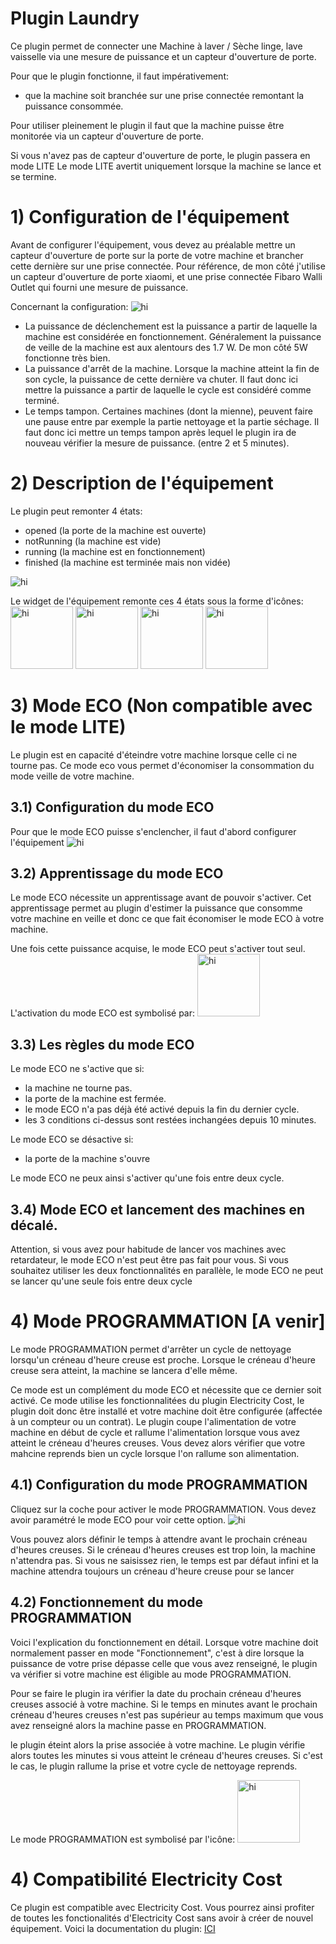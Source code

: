 # Plugin Laundry

Ce plugin permet de connecter une Machine à laver / Sèche linge, lave vaisselle via une mesure de puissance et un capteur d'ouverture de porte.

Pour que le plugin fonctionne, il faut impérativement:
- que la machine soit branchée sur une prise connectée remontant la puissance consommée.

Pour utiliser pleinement le plugin il faut que la machine puisse être monitorée via un capteur d'ouverture de porte.

Si vous n'avez pas de capteur d'ouverture de porte, le plugin passera en mode LITE
Le mode LITE avertit uniquement lorsque la machine se lance et se termine.

# 1) Configuration de l'équipement

Avant de configurer l'équipement, vous devez au préalable mettre un capteur d'ouverture de porte sur la porte de votre machine et brancher cette dernière sur une prise connectée.
Pour référence, de mon côté j'utilise un capteur d'ouverture de porte xiaomi, et une prise connectée Fibaro Walli Outlet qui fourni une mesure de puissance.

Concernant la configuration:
<img src="IMGS/configuration.PNG" alt="hi" class="inline"/>

- La puissance de déclenchement est la puissance a partir de laquelle la machine est considérée en fonctionnement. Généralement la puissance de veille de la machine est aux alentours des 1.7 W. De mon côté 5W fonctionne très bien.
- La puissance d'arrêt de la machine. Lorsque la machine atteint la fin de son cycle, la puissance de cette dernière va chuter. Il faut donc ici mettre la puissance a partir de laquelle le cycle est considéré comme terminé.
- Le temps tampon. Certaines machines (dont la mienne), peuvent faire une pause entre par exemple la partie nettoyage et la partie séchage. Il faut donc ici mettre un temps tampon après lequel le plugin ira de nouveau vérifier la mesure de puissance. (entre 2 et 5 minutes).

# 2) Description de l'équipement
Le plugin peut remonter 4 états:
- opened (la porte de la machine est ouverte)
- notRunning (la machine est vide)
- running (la machine est en fonctionnement)
- finished (la machine est terminée mais non vidée)

<img src="IMGS/cmds.PNG" alt="hi" class="inline"/>

Le widget de l'équipement remonte ces 4 états sous la forme d'icônes:
<img src="IMGS/laundry_opened.png" alt="hi" class="inline" height="100px" width="auto"/>
<img src="IMGS/laundry_closed.png" alt="hi" class="inline" height="100px" width="auto"/>
<img src="IMGS/laundry_running.png" alt="hi" class="inline" height="100px" width="auto"/>
<img src="IMGS/laundry_finished.png" alt="hi" class="inline" height="100px" width="auto"/>

# 3) Mode ECO (Non compatible avec le mode LITE)

Le plugin est en capacité d'éteindre votre machine lorsque celle ci ne tourne pas.
Ce mode eco vous permet d'économiser la consommation du mode veille de votre machine.

## 3.1) Configuration du mode ECO

Pour que le mode ECO puisse s'enclencher, il faut d'abord configurer l'équipement
<img src="IMGS/eco_config.png" alt="hi" class="inline"/>

## 3.2) Apprentissage du mode ECO

Le mode ECO nécessite un apprentissage avant de pouvoir s'activer. Cet apprentissage permet au plugin d'estimer la puissance que consomme votre machine en veille et donc ce que fait économiser le mode ECO à votre machine.

Une fois cette puissance acquise, le mode ECO peut s'activer tout seul.
L'activation du mode ECO est symbolisé par:
<img src="IMGS/laundry_eco.png" alt="hi" class="inline" height="100px" width="auto"/>


## 3.3) Les règles du mode ECO

Le mode ECO ne s'active que si:
- la machine ne tourne pas.
- la porte de la machine est fermée.
- le mode ECO n'a pas déjà été activé depuis la fin du dernier cycle.
- les 3 conditions ci-dessus sont restées inchangées depuis 10 minutes.

Le mode ECO se désactive si:
- la porte de la machine s'ouvre

Le mode ECO ne peux ainsi s'activer qu'une fois entre deux cycle.

## 3.4) Mode ECO et lancement des machines en décalé.

Attention, si vous avez pour habitude de lancer vos machines avec retardateur, le mode ECO n'est peut être pas fait pour vous.
Si vous souhaitez utiliser les deux fonctionnalités en parallèle, le mode ECO ne peut se lancer qu'une seule fois entre deux cycle

# 4) Mode PROGRAMMATION [A venir]

Le mode PROGRAMMATION permet d'arrêter un cycle de nettoyage lorsqu'un créneau d'heure creuse est proche. Lorsque le créneau d'heure creuse sera atteint, la machine se lancera d'elle même.

Ce mode est un complément du mode ECO et nécessite que ce dernier soit activé.
Ce mode utilise les fonctionnalitées du plugin Electricity Cost, le plugin doit donc être installé et votre machine doit être configurée (affectée à un compteur ou un contrat).
Le plugin coupe l'alimentation de votre machine en début de cycle et rallume l'alimentation lorsque vous avez atteint le créneau d'heures creuses. Vous devez alors vérifier que votre mahcine reprends bien un cycle lorsque l'on rallume son alimentation.

## 4.1) Configuration du mode PROGRAMMATION

Cliquez sur la coche pour activer le mode PROGRAMMATION.
Vous devez avoir paramétré le mode ECO pour voir cette option.
<img src="IMGS/cocheModeProg.PNG" alt="hi" class="inline"/>

Vous pouvez alors définir le temps à attendre avant le prochain créneau d'heures creuses.
Si le créneau d'heures creuses est trop loin, la machine n'attendra pas.
Si vous ne saisissez rien, le temps est par défaut infini et la machine attendra toujours un créneau d'heure creuse pour se lancer

## 4.2) Fonctionnement du mode PROGRAMMATION

Voici l'explication du fonctionnement en détail.
Lorsque votre machine doit normalement passer en mode "Fonctionnement", c'est à dire lorsque la puissance de votre prise dépasse celle que vous avez renseigné, le plugin va vérifier si votre machine est éligible au mode PROGRAMMATION.

Pour se faire le plugin ira vérifier la date du prochain créneau d'heures creuses associé à votre machine.
Si le temps en minutes avant le prochain créneau d'heures creuses n'est pas supérieur au temps maximum que vous avez renseigné alors la machine passe en PROGRAMMATION.

le plugin éteint alors la prise associée à votre machine. Le plugin vérifie alors toutes les minutes si vous atteint le créneau d'heures creuses. Si c'est le cas, le plugin rallume la prise et votre cycle de nettoyage reprends.

Le mode PROGRAMMATION est symbolisé par l'icône:
<img src="IMGS/laundry_waiting_prog.png" alt="hi" class="inline" height="100px" width="auto"/>


# 4) Compatibilité Electricity Cost

Ce plugin est compatible avec Electricity Cost.
Vous pourrez ainsi profiter de toutes les fonctionalités d'Electricity Cost sans avoir à créer de nouvel équipement.
Voici la documentation du plugin: 
<a href="https://hbedek.github.io/Jeedom_docs/docs/ElectricityCost/fr_FR/">ICI</a>
